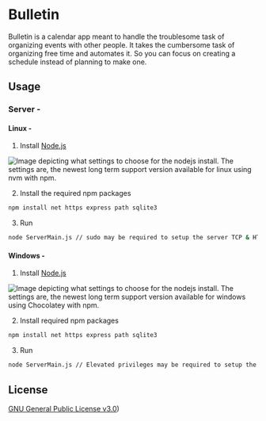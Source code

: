 # Bulletin
Bulletin is a calendar app meant to handle the troublesome task of organizing events with other people. It takes the cumbersome task of organizing free time and automates it. So you can focus on creating a schedule instead of planning to make one.
## Usage
### Server -
#### Linux - 
    
1. Install [Node.js](https://nodejs.org/en/download)

![Image depicting what settings to choose for the nodejs install. The settings are, the newest long term support version available for linux using nvm with npm.](https://github.com/user-attachments/assets/b556d5dd-a82d-44bb-8171-fe8404588286)

2. Install the required npm packages

```bash
npm install net https express path sqlite3
```

3. Run

```bash
node ServerMain.js // sudo may be required to setup the server TCP & HTTPS port. 
```

#### Windows -

1. Install [Node.js](https://nodejs.org/en/download)

![Image depicting what settings to choose for the nodejs install. The settings are, the newest long term support version available for windows using Chocolatey with npm.](https://github.com/user-attachments/assets/93823955-df56-4834-94e0-b485a09df550)

2. Install required npm packages

```bash
npm install net https express path sqlite3
```

3. Run

```bash
node ServerMain.js // Elevated privileges may be required to setup the server TCP & HTTPS Port. 
```

## License

[GNU General Public License v3.0](https://choosealicense.com/licenses/gpl-3.0/#))
